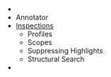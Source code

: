 [//]: # (title: Analyzing)

<!-- Copyright 2000-2022 JetBrains s.r.o. and other contributors. Use of this source code is governed by the Apache 2.0 license that can be found in the LICENSE file. -->

* [](syntax_errors.md)
* Annotator
* [Inspections](code_inspections.md)
    * Profiles
    * Scopes
    * Suppressing Highlights
    * Structural Search
* [](controlling_highlighting.md)

